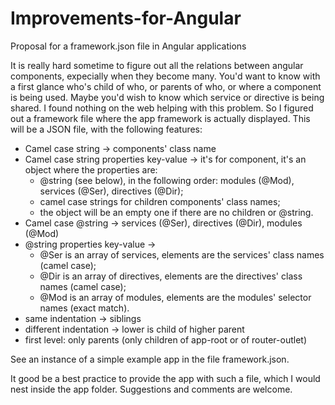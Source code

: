 # Improvements-for-Angular
Proposal for a framework.json file in Angular applications

It is really hard sometime to figure out all the relations between angular components, expecially when they become many.
You'd want to know with a first glance who's child of who, or parents of who, or where a component is being used.
Maybe you'd wish to know which service or directive is being shared.
I found nothing on the web helping with this problem.
So I figured out a framework file where the app framework is actually displayed.
This will be a JSON file, with the following features:

- Camel case string -> components' class name
- Camel case string properties key-value -> it's for component, it's an object where the properties are:
    - @string (see below), in the following order: modules (@Mod), services (@Ser), directives (@Dir);
    - camel case strings for children components' class names;
    - the object will be an empty one if there are no children or @string.
- Camel case @string -> services (@Ser), directives (@Dir), modules (@Mod)
- @string properties key-value -> 
    - @Ser is an array of services, elements are the services' class names (camel case);
    - @Dir is an array of directives, elements are the directives' class names (camel case);
    - @Mod is an array of modules, elements are the modules' selector names (exact match).
- same indentation -> siblings
- different indentation -> lower is child of higher parent
- first level: only parents (only children of app-root or of router-outlet)

See an instance of a simple example app in the file framework.json.

It good be a best practice to provide the app with such a file, which I would nest inside the app folder.
Suggestions and comments are welcome.

